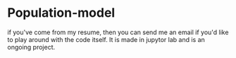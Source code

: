 # Population-model
if you've come from my resume, then you can send me an email if you'd like to play around with the code itself. It is made in jupytor lab and is an ongoing project.
